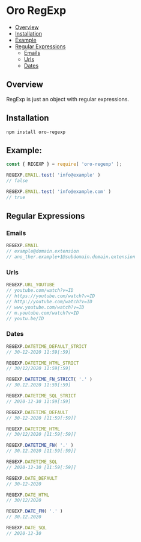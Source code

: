 # Oro RegExp

* [Overview](#overview)
* [Installation](#installation)
* [Example](#example)
* [Regular Expressions](#regular-expressions)
  * [Emails](#emails)
  * [Urls](#urls)
  * [Dates](#dates)

## Overview

RegExp is just an object with regular expressions.

## Installation

```shell
npm install oro-regexp
```

## Example:
```js
const { REGEXP } = require( 'oro-regexp' );

REGEXP.EMAIL.test( 'info@example' ) 
// false

REGEXP.EMAIL.test( 'info@example.com' ) 
// true
```

## Regular Expressions

### Emails

```js
REGEXP.EMAIL 
// example@domain.extension
// ano_ther.example+1@subdomain.domain.extension
```

### Urls

```js
REGEXP.URL_YOUTUBE
// youtube.com/watch?v=ID
// https://youtube.com/watch?v=ID
// http://youtube.com/watch?v=ID
// www.youtube.com/watch?v=ID
// m.youtube.com/watch?v=ID
// youtu.be/ID
```

### Dates

```js
REGEXP.DATETIME_DEFAULT_STRICT 
// 30-12-2020 11:59[:59]

REGEXP.DATETIME_HTML_STRICT 
// 30/12/2020 11:59[:59]

REGEXP.DATETIME_FN_STRICT( '.' ) 
// 30.12.2020 11:59[:59]

REGEXP.DATETIME_SQL_STRICT 
// 2020-12-30 11:59[:59]

REGEXP.DATETIME_DEFAULT 
// 30-12-2020 [11:59[:59]]

REGEXP.DATETIME_HTML 
// 30/12/2020 [11:59[:59]]

REGEXP.DATETIME_FN( '.' ) 
// 30.12.2020 [11:59[:59]]

REGEXP.DATETIME_SQL 
// 2020-12-30 [11:59[:59]]

REGEXP.DATE_DEFAULT 
// 30-12-2020

REGEXP.DATE_HTML 
// 30/12/2020

REGEXP.DATE_FN( '.' ) 
// 30.12.2020

REGEXP.DATE_SQL 
// 2020-12-30
```

